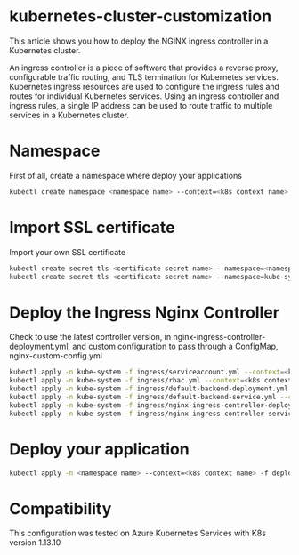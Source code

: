 # kubernetes-cluster-customization
This article shows you how to deploy the NGINX ingress controller in a Kubernetes cluster.

An ingress controller is a piece of software that provides a reverse proxy, configurable traffic routing, and TLS termination for Kubernetes services. Kubernetes ingress resources are used to configure the ingress rules and routes for individual Kubernetes services. Using an ingress controller and ingress rules, a single IP address can be used to route traffic to multiple services in a Kubernetes cluster.

# Namespace
First of all, create a  namespace where deploy your applications

```bash
kubectl create namespace <namespace name> --context=<k8s context name>
```
# Import SSL certificate
Import your own SSL certificate

```bash
kubectl create secret tls <certificate secret name> --namespace=<namespace name> --key ./certificate.key --cert ./certificate.crt --context=<k8s context name>
kubectl create secret tls <certificate secret name> --namespace=kube-system --key ./certificate.key --cert ./certificate.crt --context=<k8s context name>
```

# Deploy the Ingress Nginx Controller
Check to use the latest controller version, in nginx-ingress-controller-deployment.yml, and custom configuration to pass through a ConfigMap, nginx-custom-config.yml

```bash
kubectl apply -n kube-system -f ingress/serviceaccount.yml --context=<k8s context name>
kubectl apply -n kube-system -f ingress/rbac.yml --context=<k8s context name>
kubectl apply -n kube-system -f ingress/default-backend-deployment.yml --context=<k8s context name>
kubectl apply -n kube-system -f ingress/default-backend-service.yml --context=<k8s context name>
kubectl apply -n kube-system -f ingress/nginx-ingress-controller-deployment.yml --context=<k8s context name>
kubectl apply -n kube-system -f ingress/nginx-ingress-controller-service.yml --context=<k8s context name>
```

# Deploy your application

```bash
kubectl apply -n <namespace name> --context=<k8s context name> -f deployment-configurations/application.yml 
```

# Compatibility 
This configuration was tested on Azure Kubernetes Services with K8s version 1.13.10
